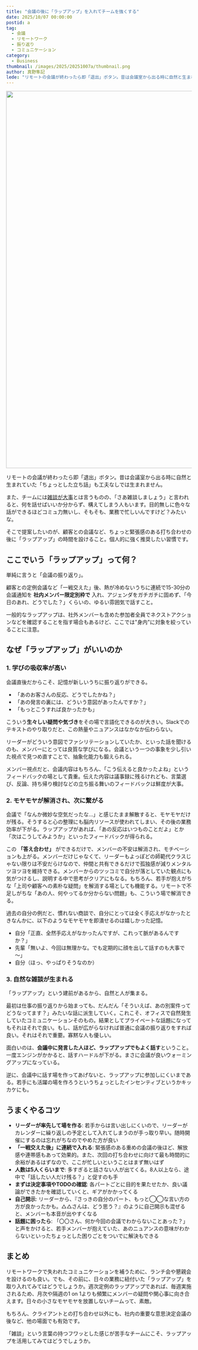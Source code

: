 ```yaml
---
title: "会議の後に「ラップアップ」を入れてチームを強くする"
date: 2025/10/07 00:00:00
postid: a
tag:
  - 会議
  - リモートワーク
  - 振り返り
  - コミュニケーション
category:
  - Business
thumbnail: /images/2025/20251007a/thumbnail.png
author: 真野隼記
lede: "リモートの会議が終わったら即「退出」ボタン。昔は会議室から出る時に自然と生まれていた「ちょっとした立ち話」も工夫なしでは生まれません。"
---
```

<img src="/images/2025/20251007a/top.png" alt="" width="1024" height="1024" loading="lazy">

リモートの会議が終わったら即「退出」ボタン。昔は会議室から出る時に自然と生まれていた「ちょっとした立ち話」も工夫なしでは生まれません。

また、チームには[雑談が大事](https://future-architect.github.io/articles/20250820a/)とは言うものの、「さあ雑談しましょう」と言われると、何を話せばいいか分からず、構えてしまう人もいます。目的無しに色々な話ができるほどコミュ力無いし、そもそも、業務で忙しいんですけど？みたいな。

そこで提案したいのが、顧客との会議など、ちょっと緊張感のある打ち合わせの後に「ラップアップ」の時間を設けること。個人的に強く推奨したい習慣です。

## ここでいう「ラップアップ」って何？

単純に言うと「会議の振り返り」。

顧客との定例会議など「一戦交えた」後、熱が冷めないうちに連続で15-30分の会議通知を **社内メンバー限定別枠で** 入れ、アジェンダをガチガチに固めず、「今日のあれ、どうでした？」くらいの、ゆるい雰囲気で話すこと。

一般的なラップアップは、社外メンバーも含めた参加者全員でネクストアクションなどを確認することを指す場合もあるけど、ここでは"身内"に対象を絞っていることに注意。

## なぜ「ラップアップ」がいいのか

### 1. 学びの吸収率が高い

会議直後だからこそ、記憶が新しいうちに振り返りができる。

* 「あのお客さんの反応、どうでしたかね？」
* 「あの発言の裏には、どういう意図があったんですか？」
* 「もっとこうすれば良かったかも」

こういう**生々しい疑問や気づき**をその場で言語化できるのが大きい。Slackでのテキストのやり取りだと、この熱量やニュアンスはなかなか伝わらない。

リーダーがどういう意図でファシリテーションしていたか、といった話を聞けるのも、メンバーにとっては良質な学びになる。会議という一つの事象を少し引いた視点で見つめ直すことで、抽象化能力も鍛えられる。

メンバー視点だと、会議内容はもちろん、「こう伝えると良かったよね」というフィードバックの場として貴重。伝えた内容は議事録に残るけれども、言葉選び、反論、持ち帰り検討などの立ち振る舞いのフィードバックは鮮度が大事。

### 2. モヤモヤが解消され、次に繋がる

会議で「なんか微妙な空気だったな…」と感じたまま解散すると、モヤモヤだけが残る。そうすると心の整理にも脳内リソースが使われてしまい、その後の業務効率が下がる。ラップアップがあれば、「あの反応はいつものことだよ」とか「次はこうしてみようか」といったフィードバックが得られる。

この **「答え合わせ」** ができるだけで、メンバーの不安は解消され、モチベーションも上がる。メンバーだけじゃなくて、リーダーもよっぽどの師範代クラスじゃない限りは不安だらけなので、仲間と共有できるだけで孤独感が減りメンタルツヨツヨを維持できる。メンバーからのツッコミで自分が落としていた観点にも気がつけるし、説明する中で思考がクリアにもなる。もちろん、若手が抱えがちな「上司や顧客への素朴な疑問」を解消する場としても機能する。リモートで不足しがちな「あの人、何やってるか分からない問題」も、こういう場で解消できる。

過去の自分の例だと、慣れない商談で、自分にとっては全く手応えがなかったときなんかに、以下のようなモヤモヤを即潰せるのは嬉しかった記憶。

* 自分「正直、全然手応えがなかったんですが、これって脈があるんですか？」
* 先輩「無いよ、今回は無理かな。でも定期的に顔を出して話すのも大事で～」
* 自分（ほっ、やっぱりそうなのか）

### 3. 自然な雑談が生まれる

「ラップアップ」という建前があるから、自然と人が集まる。

最初は仕事の振り返りから始まっても、だんだん「そういえば、あの別案件ってどうなってます？」みたいな話に派生していく。これこそ、オフィスで自然発生していたコミュニケーションそのもの。結果としてプライベートな話題になってもそれはそれで良い。もし、話が広がらなければ普通に会議の振り返りをすれば良い。それはそれで重要。寡黙な人も優しい。

面白いのは、**会議中に発言した人ほど、ラップアップでもよく話す**ということ。一度エンジンがかかると、話すハードルが下がる。まさに会議が良いウォーミングアップになっている。

逆に、会議中に話す場を作ってあげないと、ラップアップに参加しにくいまである。若手にも活躍の場を作ろうというちょっとしたインセンティブというかキッカケにも。

## うまくやるコツ

* **リーダーが率先して場を作る**: 若手からは言い出しにくいので、リーダーがカレンダーに繰り返しの予定として入れてしまうのが手っ取り早い。随時開催にするのは忘れがちなのでやめた方が良い
* **「一戦交えた後」に連続で入れる**: 緊張感のある重めの会議の後ほど、解放感や連帯感もあって効果的。また、次回の打ち合わせに向けて最も時間的に余裕があるはずなので、ここが忙しいということはまず無いはず
* **人数は5人くらいまで**: 多すぎると話さない人が出てくる。8人以上なら、途中で「話したい人だけ残る？」と促すのも手
* **まずは決定事項やTODOの確認**: 各パートごとに目的を果たせたか、良い議論ができたかを確認していくと、ギアがかかってくる
* **自己開示**: リーダーから、『さっきの自分のパート、もっと◯◯な言い方の方が良かったかも。△△さんは、どう思う？』のように自己開示も混ぜると、メンバーも本音が出やすくなる
* **話題に困ったら**: 「〇〇さん、何か今回の会議でわからないことあった？」と声をかけると、若手メンバーが抱えていた、あのニュアンスの意味がわからないといったちょっとした困りごとをついでに解決もできる

## まとめ

リモートワークで失われたコミュニケーションを補うために、ランチ会や懇親会を設けるのも良い。でも、その前に、日々の業務に紐付いた「ラップアップ」を取り入れてみてはどうでしょうか。週次定例のラップアップであれば、毎週実施されるため、月次や隔週の1 on 1よりも頻繁にメンバーの疑問や関心事に向き合えます。日々の小さなモヤモヤを放置しないチームって、素敵。

もちろん、クライアントとの打ち合わせ以外にも、社内の重要な意思決定会議の後など、他の場面でも有効です。

「雑談」という言葉の持つフワッとした感じが苦手なチームにこそ、ラップアップを活用してみてはどうでしょうか。
